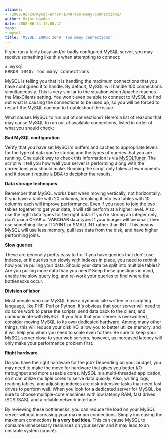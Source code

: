 ```yaml
---
aliases:
- /2008/06/24/mysql-error-1040-too-many-connections/
author: Major Hayden
date: 2008-06-24 17:00:47
tags:
- mysql
title: 'MySQL: ERROR 1040: Too many connections'
---
```


If you run a fairly busy and/or badly configured MySQL server, you may receive something like this when attempting to connect:

<pre lang="html"># mysql
ERROR 1040: Too many connections</pre>

MySQL is telling you that it is handling the maximum connections that you have configured it to handle. By default, MySQL will handle 100 connections simultaneously. This is very similar to the situation when Apache reaches the MaxClients setting. You won't even be able to connect to MySQL to find out what is causing the connections to be used up, so you will be forced to restart the MySQL daemon to troubleshoot the issue.

What causes MySQL to run out of connections? Here's a list of reasons that may cause MySQL to run out of available connections, listed in order of what you should check:

**Bad MySQL configuration**

Verify that you have set MySQL's buffers and caches to appropriate levels for the type of data you're storing and the types of queries that you are running. One quick way to check this information is via [MySQLTuner][1]. The script will tell you how well your server is performing along with the corrections you should make. Running the script only takes a few moments and it doesn't require a DBA to decipher the results.

**Data storage techniques**

Remember that MySQL works best when moving vertically, not horizontally. If you have a table with 20 columns, breaking it into two tables with 10 columns each will improve performance. Even if you need to join the two tables together to get your data, it will still perform at a higher level. Also, use the right data types for the right data. If you're storing an integer only, don't use a CHAR or VARCHAR data type. If your integer will be small, then use something like a TINYINT or SMALLINT rather than INT. This means MySQL will use less memory, pull less data from the disk, and have higher performing joins.

**Slow queries**

These are generally pretty easy to fix. If you have queries that don't use indexes, or if queries run slowly with indexes in place, you need to rethink how you're pulling your data. Should your data be split into multiple tables? Are you pulling more data than you need? Keep these questions in mind, enable the slow query log, and re-work your queries to find where the bottlenecks occur.

**Division of labor**

Most people who use MySQL have a dynamic site written in a scripting language, like PHP, Perl or Python. It's obvious that your server will need to do some work to parse the scripts, send data back to the client, and communicate with MySQL. If you find that your server is overworked, consider moving MySQL to its own dedicated hardware. Among many other things, this will reduce your disk I/O, allow you to better utilize memory, and it will help you when you need to scale even further. Be sure to keep your MySQL server close to your web servers, however, as increased latency will only make your performance problem first.

**Right hardware**

Do you have the right hardware for the job? Depending on your budget, you may need to make the move for hardware that gives you better I/O throughput and more useable cores. MySQL is a multi-threaded application, so it can utilize multiple cores to serve data quickly. Also, writing logs, reading tables, and adjusting indexes are disk-intensive tasks that need fast drives to perform well. When you look for a dedicated server for MySQL, be sure to choose multiple-core machines with low latency RAM, fast drives (SCSI/SAS), and a reliable network interface.

By reviewing these bottlenecks, you can reduce the load on your MySQL server without increasing your maximum connections. Simply increasing the maximum connections **is a very bad idea**. This can cause MySQL to consume unnecessary resources on your server and it may lead to an unstable system (crash!).

 [1]: http://rackerhacker.com/mysqltuner/